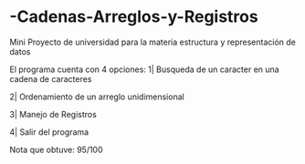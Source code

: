 # -Cadenas-Arreglos-y-Registros
Mini Proyecto de universidad para la materia estructura y representación de datos

El programa cuenta con 4 opciones:
1| Busqueda de un caracter en una cadena de caracteres  

2| Ordenamiento de un arreglo unidimensional  

3| Manejo de Registros  

4| Salir del programa  


Nota que obtuve: 95/100
        
